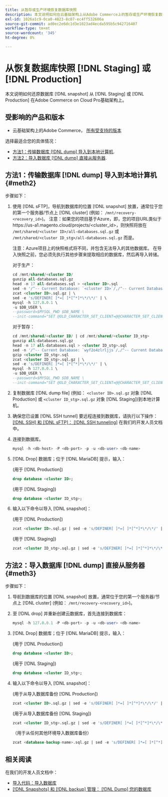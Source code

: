 ```yaml
---
title: 从暂存或生产环境恢复数据库快照
description: 本文说明如何在云基础架构上从Adobe Commerce上的暂存或生产环境恢复数据库快照。
exl-id: 1026a1c9-0ca0-4823-8c07-ec4ff532606a
source-git-commit: ad0ec2e6dc1d3e1023ad4ecda595b5c942716407
workflow-type: tm+mt
source-wordcount: '345'
ht-degree: 0%

---
```


# 从恢复数据库快照 [!DNL Staging] 或 [!DNL Production]

本文说明如何还原数据库 [!DNL snapshot] 从 [!DNL Staging] 或 [!DNL Production] 在Adobe Commerce on Cloud Pro基础架构上。

## 受影响的产品和版本

* 云基础架构上的Adobe Commerce， [所有受支持的版本](https://magento.com/sites/default/files/magento-software-lifecycle-policy.pdf)

选择最适合您的具体情况：

* [方法1：传输数据库 [!DNL dump] 导入到本地计算机](#meth2).
* [方法2：导入数据库 [!DNL dump] 直接从服务器](#meth3).

## 方法1：传输数据库 [!DNL dump] 导入到本地计算机 {#meth2}

步骤如下：

1. 使用 [!DNL sFTP]，导航到数据库的位置 [!DNL snapshot] 放置，通常位于您的第一个服务器/节点上 [!DNL cluster] (例如： `/mnt/recovery-<recovery_id>`)。 注意：如果您的项目基于Azure，即，您的项目URL类似于https://us-a1.magento.cloud/projects/&lt;cluster_id>，则快照将放在 `/mnt/shared/<cluster ID>/all-databases.sql.gz` 或 `/mnt/shared/<cluster ID_stg>/all-databases.sql.gz` 而是。

   注意：Azure项目上的快照格式将不同，并包含无法导入的其他数据库。 在导入快照之前，您必须先执行其他步骤来提取相应的数据库，然后再导入转储。

   对于生产：

   ```sql
   cd /mnt/shared/<cluster ID/
   gunzip all-databases.sql.gz 
   head -n 17 all-databases.sql > <cluster ID>.sql 
   sed -n '/^-- Current Database: `<cluster ID>`/,/^-- Current Database: `/p' all-databases.sql >> <cluster ID>.sql gzip <cluster ID>.sql
   zcat <cluster ID>.sql.gz | \
   sed -e 's/DEFINER[ ]*=[ ]*[^*]*\*/\*/' | \
   mysql -h 127.0.0.1 \
   -u $DB_USER \
   --password=$MYSQL_PWD $DB_NAME \
   --init-command="SET @OLD_CHARACTER_SET_CLIENT=@@CHARACTER_SET_CLIENT ;SET @OLD_CHARACTER_SET_RESULTS=@@CHARACTER_SET_RESULTS ;SET @OLD_COLLATION_CONNECTION=@@COLLATION_CONNECTION ;SET NAMES utf8 ;SET @OLD_TIME_ZONE=@@TIME_ZONE ;SET TIME_ZONE='+00:00' ;SET @OLD_UNIQUE_CHECKS=@@UNIQUE_CHECKS, UNIQUE_CHECKS=0 ;SET @OLD_FOREIGN_KEY_CHECKS=@@FOREIGN_KEY_CHECKS, FOREIGN_KEY_CHECKS=0 ;SET @OLD_SQL_MODE=@@SQL_MODE, SQL_MODE='NO_AUTO_VALUE_ON_ZERO' ;SET @OLD_SQL_NOTES=@@SQL_NOTES, SQL_NOTES=0;"
   ```

   对于暂存：

   ```sql
   cd /mnt/shared/<cluster ID/ | cd /mnt/shared/<cluster ID_stg>
   gunzip all-databases.sql.gz 
   head -n 17 all-databases.sql > <cluster ID_stg>.sql
   sed -n '/^-- Current Database: `wyf2o4zlrljjs`/,/^-- Current Database: `/p' all-databases.sql >> <cluster ID_stg>.sql 
   gzip <cluster ID_stg>.sql  
   zcat <cluster ID_stg>.sql.gz | \
   sed -e 's/DEFINER[ ]*=[ ]*[^*]*\*/\*/' | \
   mysql -h 127.0.0.1 \
   -u $DB_USER \
   --password=$MYSQL_PWD $DB_NAME \
   --init-command="SET @OLD_CHARACTER_SET_CLIENT=@@CHARACTER_SET_CLIENT ;SET @OLD_CHARACTER_SET_RESULTS=@@CHARACTER_SET_RESULTS ;SET @OLD_COLLATION_CONNECTION=@@COLLATION_CONNECTION ;SET NAMES utf8 ;SET @OLD_TIME_ZONE=@@TIME_ZONE ;SET TIME_ZONE='+00:00' ;SET @OLD_UNIQUE_CHECKS=@@UNIQUE_CHECKS, UNIQUE_CHECKS=0 ;SET @OLD_FOREIGN_KEY_CHECKS=@@FOREIGN_KEY_CHECKS, FOREIGN_KEY_CHECKS=0 ;SET @OLD_SQL_MODE=@@SQL_MODE, SQL_MODE='NO_AUTO_VALUE_ON_ZERO' ;SET @OLD_SQL_NOTES=@@SQL_NOTES, SQL_NOTES=0;"
   ```

1. 复制数据库 [!DNL dump file] (例如： `<cluster ID>.sql.gz` 对象 [!DNL Production] 或 `<cluster ID_stg>.sql.gz` 对象 [!DNL Staging])到本地计算机。
1. 确保您已设置 [!DNL SSH tunnel] 要远程连接到数据库，请执行以下操作： [[!DNL SSH] 和 [!DNL sFTP]： [!DNL SSH tunneling]](https://devdocs.magento.com/cloud/env/environments-ssh.html#env-start-tunn) 在我们的开发人员文档中。
1. 连接到数据库。

   ```sql
   mysql -h <db-host> -P <db-port> -p -u <db-user> <db-name>
   ```

1. [!DNL Drop] 数据库；位于 [!DNL MariaDB] 提示，输入：

   (用于 [!DNL Production])

   ```sql
   drop database <cluster ID>;
   ```

   (用于 [!DNL Staging])

   ```sql
   drop database <cluster ID_stg>;
   ```

1. 输入以下命令以导入 [!DNL snapshot]：

   (用于 [!DNL Production])

   ```sql
   zcat <cluster ID>.sql.gz | sed -e 's/DEFINER[ ]*=[ ]*[^*]*\*/\*/' | mysql -h 127.0.0.1 -P <db-port> -p -u   <db-user> <db-name>
   ```

   (用于 [!DNL Staging])

   ```sql
   zcat <cluster ID_stg>.sql.gz | sed -e 's/DEFINER[ ]*=[ ]*[^*]*\*/\*/' | mysql -h 127.0.0.1 -P <db-port> -p -u   <db-user> <db-name>
   ```

## 方法2：导入数据库 [!DNL dump] 直接从服务器 {#meth3}

步骤如下：

1. 导航到数据库的位置 [!DNL snapshot] 放置，通常位于您的第一个服务器/节点上 [!DNL cluster] (例如： `/mnt/recovery-<recovery_id>`)。
1. 至 [!DNL drop] 并重新创建云数据库，首先连接到数据库：

   ```sql
   mysql -h 127.0.0.1 -P <db-port> -p -u <db-user> <db-name>
   ```

1. [!DNL Drop] 数据库；位于 [!DNL MariaDB] 提示，输入：

   (用于 [!DNL Production])

   ```sql
   drop database <cluster ID>;
   ```

   (用于 [!DNL Staging])

   ```sql
   drop database <cluster ID_stg>;
   ```

1. 输入以下命令以导入 [!DNL snapshot]：

   (用于从导入数据库备份 [!DNL Production])

   ```sql
   zcat <cluster ID>.sql.gz | sed -e 's/DEFINER[ ]*=[ ]*[^*]*\*/\*/' | mysql -h 127.0.0.1 -p -u <db-user> <db-name>
   ```

   (用于从导入数据库备份 [!DNL Staging])

   ```sql
   zcat <cluster ID_stg>.sql.gz | sed -e 's/DEFINER[ ]*=[ ]*[^*]*\*/\*/' | mysql -h 127.0.0.1 -p -u <db-user> <db-name>
   ```

   （用于从任何其他环境导入数据库备份）

   ```sql
   zcat <database-backup-name>.sql.gz | sed -e 's/DEFINER[ ]*=[ ]*[^*]*\*/\*/' | mysql -h 127.0.0.1 -p -u <db-user> <db-name>
   ```

## 相关阅读

在我们的开发人员文档中：

* [导入代码：导入数据库](https://devdocs.magento.com/cloud/setup/first-time-setup-import-import.html#cloud-import-db)
* [[!DNL Snapshots] 和 [!DNL backup] 管理： [!DNL Dump] 您的数据库](https://devdocs.magento.com/cloud/project/project-webint-snap.html#db-dump)
